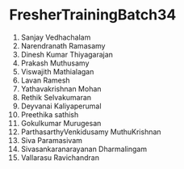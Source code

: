 # FresherTrainingBatch34
1. Sanjay Vedhachalam
2. Narendranath Ramasamy
3. Dinesh Kumar Thiyagarajan
4. Prakash Muthusamy
5. Viswajith Mathialagan
6. Lavan Ramesh
7. Yathavakrishnan Mohan
8. Rethik Selvakumaran
9. Deyvanai Kaliyaperumal
10. Preethika sathish
11. Gokulkumar Murugesan
12. ParthasarthyVenkidusamy MuthuKrishnan
13. Siva Paramasivam
14. Sivasankaranarayanan Dharmalingam
15. Vallarasu Ravichandran
